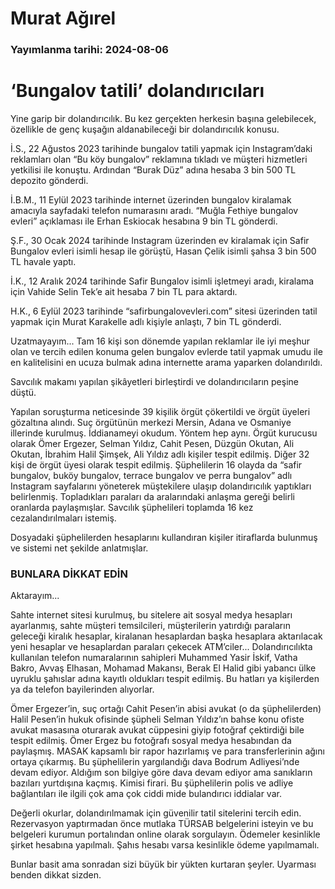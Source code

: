 # Murat Ağırel

### Yayımlanma tarihi: 2024-08-06

# ‘Bungalov tatili’ dolandırıcıları

Yine garip bir dolandırıcılık. Bu kez gerçekten herkesin başına gelebilecek, özellikle de genç kuşağın aldanabileceği bir dolandırıcılık konusu.

İ.S., 22 Ağustos 2023 tarihinde bungalov tatili yapmak için Instagram’daki reklamları olan “Bu köy bungalov” reklamına tıkladı ve müşteri hizmetleri yetkilisi ile konuştu. Ardından “Burak Düz” adına hesaba 3 bin 500 TL depozito gönderdi.

İ.B.M., 11 Eylül 2023 tarihinde internet üzerinden bungalov kiralamak amacıyla sayfadaki telefon numarasını aradı. “Muğla Fethiye bungalov evleri” açıklaması ile Erhan Eskiocak hesabına 9 bin TL gönderdi.

Ş.F., 30 Ocak 2024 tarihinde Instagram üzerinden ev kiralamak için Safir Bungalov evleri isimli hesap ile görüştü, Hasan Çelik isimli şahsa 3 bin 500 TL havale yaptı.

İ.K., 12 Aralık 2024 tarihinde Safir Bungalov isimli işletmeyi aradı, kiralama için Vahide Selin Tek’e ait hesaba 7 bin TL para aktardı.

H.K., 6 Eylül 2023 tarihinde “safirbungalovevleri.com” sitesi üzerinden tatil yapmak için Murat Karakelle adlı kişiyle anlaştı, 7 bin TL gönderdi.

Uzatmayayım... Tam 16 kişi son dönemde yapılan reklamlar ile iyi meşhur olan ve tercih edilen konuma gelen bungalov evlerde tatil yapmak umudu ile en kalitelisini en ucuza bulmak adına internette arama yaparken dolandırıldı.

Savcılık makamı yapılan şikâyetleri birleştirdi ve dolandırıcıların peşine düştü.

Yapılan soruşturma neticesinde 39 kişilik örgüt çökertildi ve örgüt üyeleri gözaltına alındı. Suç örgütünün merkezi Mersin, Adana ve Osmaniye illerinde kurulmuş. İddianameyi okudum. Yöntem hep aynı. Örgüt kurucusu olarak Ömer Ergezer, Selman Yıldız, Cahit Pesen, Düzgün Okutan, Ali Okutan, İbrahim Halil Şimşek, Ali Yıldız adlı kişiler tespit edilmiş. Diğer 32 kişi de örgüt üyesi olarak tespit edilmiş. Şüphelilerin 16 olayda da “safir bungalov, buköy bungalov, terrace bungalov ve perra bungalov” adlı Instagram sayfalarını yöneterek müştekilere ulaşıp dolandırıcılık yaptıkları belirlenmiş. Topladıkları paraları da aralarındaki anlaşma gereği belirli oranlarda paylaşmışlar. Savcılık şüphelileri toplamda 16 kez cezalandırılmaları istemiş.

Dosyadaki şüphelilerden hesaplarını kullandıran kişiler itiraflarda bulunmuş ve sistemi net şekilde anlatmışlar.


### BUNLARA DİKKAT EDİN

Aktarayım...

Sahte internet sitesi kurulmuş, bu sitelere ait sosyal medya hesapları ayarlanmış, sahte müşteri temsilcileri, müşterilerin yatırdığı paraların geleceği kiralık hesaplar, kiralanan hesaplardan başka hesaplara aktarılacak yeni hesaplar ve hesaplardan paraları çekecek ATM’ciler... Dolandırıcılıkta kullanılan telefon numaralarının sahipleri Muhammed Yasir İskif, Vatha Bakro, Avvaş Elhasan, Mohamad Makansı, Berak El Halid gibi yabancı ülke uyruklu şahıslar adına kayıtlı oldukları tespit edilmiş. Bu hatları ya kişilerden ya da telefon bayilerinden alıyorlar.

Ömer Ergezer’in, suç ortağı Cahit Pesen’in abisi avukat (o da şüphelilerden) Halil Pesen’in hukuk ofisinde şüpheli Selman Yıldız’ın bahse konu ofiste avukat masasına oturarak avukat cüppesini giyip fotoğraf çektirdiği bile tespit edilmiş. Ömer Ergez bu fotoğrafı sosyal medya hesabından da paylaşmış. MASAK kapsamlı bir rapor hazırlamış ve para transferlerinin ağını ortaya çıkarmış. Bu şüphelilerin yargılandığı dava Bodrum Adliyesi’nde devam ediyor. Aldığım son bilgiye göre dava devam ediyor ama sanıkların bazıları yurtdışına kaçmış. Kimisi firari. Bu şüphelilerin polis ve adliye bağlantıları ile ilgili çok ama çok ciddi mide bulandırıcı iddialar var.

Değerli okurlar, dolandırılmamak için güvenilir tatil sitelerini tercih edin. Rezervasyon yaptırmadan önce mutlaka TÜRSAB belgelerini isteyin ve bu belgeleri kurumun portalından online olarak sorgulayın. Ödemeler kesinlikle şirket hesabına yapılmalı. Şahıs hesabı varsa kesinlikle ödeme yapılmamalı.

Bunlar basit ama sonradan sizi büyük bir yükten kurtaran şeyler. Uyarması benden dikkat sizden.

